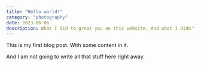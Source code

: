 ```yaml
---
title: "Hello world!"
category: "photography"
date: 2023-06-06
description: What I did to great you on this website. And what I didn't that good.
---
```


This is my first blog post. With some content in it.

And I am not going to write all that stuff here right away.